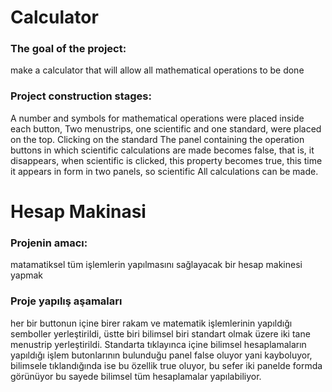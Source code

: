 
# Calculator
### The goal of the project:
make a calculator that will allow all mathematical operations to be done

### Project construction stages:
A number and symbols for mathematical operations were placed inside each button,
Two menustrips, one scientific and one standard, were placed on the top. Clicking on the standard
The panel containing the operation buttons in which scientific calculations are made becomes false, that is, it disappears,
when scientific is clicked, this property becomes true, this time it appears in form in two panels, so scientific
All calculations can be made.



# Hesap Makinasi
### Projenin amacı:
matamatiksel tüm işlemlerin yapılmasını sağlayacak bir hesap makinesi yapmak

### Proje yapılış aşamaları
her bir buttonun içine birer rakam ve matematik işlemlerinin yapıldığı semboller yerleştirildi,
üstte biri bilimsel biri standart olmak üzere iki tane menustrip yerleştirildi. Standarta tıklayınca
içine bilimsel hesaplamaların yapıldığı işlem butonlarının bulunduğu panel false oluyor yani kayboluyor,
bilimsele tıklandığında ise bu özellik true oluyor, bu sefer iki panelde formda görünüyor bu sayede bilimsel
tüm hesaplamalar yapılabiliyor.

